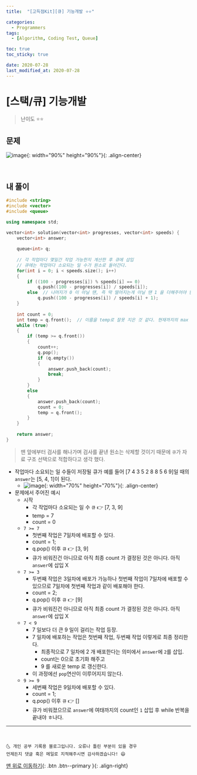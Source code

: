 ```yaml
---
title:  "[고득점Kit][큐] 기능개발 ⭐⭐" 

categories:
  - Programmers
tags:
  - [Algorithm, Coding Test, Queue]

toc: true
toc_sticky: true

date: 2020-07-28
last_modified_at: 2020-07-28
---
```


# [스택/큐] 기능개발

> 난이도 ⭐⭐

## 문제 

![image](https://user-images.githubusercontent.com/42318591/88622830-93404000-d0de-11ea-839b-2051e6ec3ed7.png){: width="90%" height="90%"}{: .align-center}

<br>

## 내 풀이

```cpp
#include <string>
#include <vector>
#include <queue>

using namespace std;

vector<int> solution(vector<int> progresses, vector<int> speeds) {
    vector<int> answer;
    
    queue<int> q;
    
    // 각 작업마다 몇일간 작업 가능한지 계산한 후 큐에 삽입
    // 큐에는 작업마다 소요되는 일 수가 원소로 들어간다.
    for(int i = 0; i < speeds.size(); i++)
    {
        if ((100 - progresses[i]) % speeds[i] == 0)  
            q.push((100 - progresses[i]) / speeds[i]);
        else  // 나머지가 0 이 아닐 땐, 즉 딱 떨어지는게 아닐 땐 1 을 더해주어야 한다.
            q.push((100 - progresses[i]) / speeds[i] + 1);
    }
    
    int count = 0;  
    int temp = q.front();  // 이름을 temp로 잘못 지은 것 같다. 현재까지의 max day 라고 생각하면 됨.
    while (true)
    {
        if (temp >= q.front())
        {
            count++;
            q.pop();
            if (q.empty())
            {
                answer.push_back(count);
                break;
            }
        }
        else
        {
            answer.push_back(count);
            count = 0;
            temp = q.front();
        }
    }
    
    return answer;
}
```

> 맨 앞에부터 검사를 해나가며 검사를 끝낸 원소는 삭제할 것이기 때문에 `큐`가 자료 구조 선택으로 적합하다고 생각 했다.

- 작업마다 소요되는 일 수들이 저장될 큐가 예를 들어 [7 4 3 5 2 8 8 5 6 9]일 때의 `answer`는 [5, 4, 1]이 된다.
  - ![image](https://user-images.githubusercontent.com/42318591/88623496-0a2a0880-d0e0-11ea-8394-c7f857364532.png){: width="70%" height="70%"}{: .align-center}
- 문제에서 주어진 예시
  - 시작 
    - 각 작업마다 소요되는 일 수 `큐` 👉 [7, 3, 9]
    - temp = 7
    - count = 0
  - `7 >= 7`
    - 첫번째 작업은 7일차에 배포할 수 있다.
    - count = 1;
    - q.pop() 이후 `큐` 👉 [3, 9]
    - 큐가 비워진건 아니므로 아직 최종 count 가 결정된 것은 아니다. 아직 `answer`에 삽입 X
  - `7 >= 3`
    - 두번째 작업은 3일차에 배포가 가능하나 첫번째 작업이 7일차에 배포할 수 있으므로 7일차에 첫번째 작업과 같이 배포해야 한다.
    - count = 2;
    - q.pop() 이후 `큐` 👉 [9]
    - 큐가 비워진건 아니므로 아직 최종 count 가 결정된 것은 아니다. 아직 `answer`에 삽입 X
  - `7 < 9`
    - 7 일보다 더 큰 9 일이 걸리는 작업 등장. 
    - 7 일차에 배포하는 작업은 첫번째 작업, 두번째 작업 이렇게로 최종 정리한다.
      - 최종적으로 7 일차에 2 개 배포한다는 의미에서 `answer`에 `2`를 삽입.
      - count는 0으로 초기화 해주고
      - 9 를 새로운 temp 로 갱신한다.
    - 이 과정에선 `pop`연산이 이루어지지 않는다.
  - `9 >= 9`
    - 세번째 작업은 9일차에 배포할 수 있다.
    - count = 1;
    - q.pop() 이후 `큐` 👉 []
    - 큐가 비워졌으므로 `answer`에 여태까지의 count인 `1` 삽입 후 while 반복을 끝내야 ㅎ나다.



***
<br>

    🌜 개인 공부 기록용 블로그입니다. 오류나 틀린 부분이 있을 경우 
    언제든지 댓글 혹은 메일로 지적해주시면 감사하겠습니다! 😄

[맨 위로 이동하기](#){: .btn .btn--primary }{: .align-right}